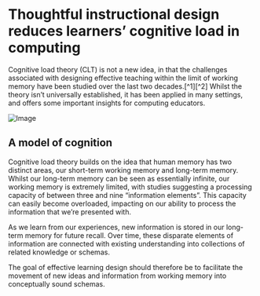 # Thoughtful instructional design reduces learners’ cognitive load in computing

Cognitive load theory (CLT) is not a new idea, in that the challenges
associated with designing effective teaching within the limit of working
memory have been studied over the last two decades.[^1][^2] Whilst the theory
isn’t universally established, it has been applied in many settings, and
offers some important insights for computing educators.

![Image](Image)

## A model of cognition
Cognitive load theory builds on the idea that human memory has two distinct
areas, our short-term working memory and long-term memory. Whilst our
long-term memory can be seen as essentially infinite, our working memory is
extremely limited, with studies suggesting a processing capacity of between
three and nine “information elements”. This capacity can easily become
overloaded, impacting on our ability to process the information that we’re
presented with.

As we learn from our experiences, new information is stored in our long-term
memory for future recall. Over time, these disparate elements of information
are connected with existing understanding into collections of related knowledge
or schemas.

The goal of effective learning design should therefore be to facilitate the
movement of new ideas and information from working memory into conceptually sound schemas.
